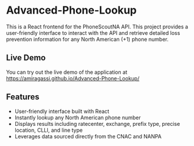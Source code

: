 # Advanced-Phone-Lookup

This is a React frontend for the PhoneScoutNA API. This project provides a user-friendly interface to interact with the API and retrieve detailed loss prevention information for any North American (+1) phone number.

## Live Demo

You can try out the live demo of the application at https://amiragassi.github.io/Advanced-Phone-Lookup/

## Features

- User-friendly interface built with React
- Instantly lookup any North American phone number
- Displays results including ratecenter, exchange, prefix type, precise location, CLLI, and line type
- Leverages data sourced directly from the CNAC and NANPA
